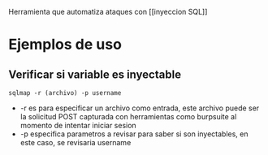 Herramienta que automatiza ataques con [[inyeccion SQL]]
# Ejemplos de uso

## Verificar si variable es inyectable
`sqlmap -r (archivo) -p username`
- -r es para especificar un archivo como entrada, este archivo puede ser la solicitud POST capturada con herramientas como burpsuite al momento de intentar iniciar sesion
- -p especifica parametros a revisar para saber si son inyectables, en este caso, se revisaria username